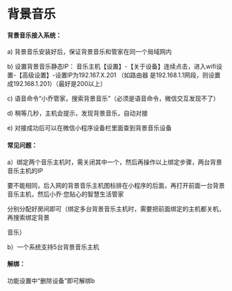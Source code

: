 # 背景音乐

#### 背景音乐接入系统：

a) 背景音乐安装好后，保证背景音乐和管家在同一个局域网内

b) 设置背景音乐静态IP： 音乐主机【设置】-【关于设备】连续点击，进入wifi设置-【高级设置】-设置IP为192.167.X.201  （如路由器 是192.168.1.1网段，则设置成192.168.1.201）（最好是200以上）

c) 语音命令“小乔管家，搜索背景音乐”（必须是语音命令，微信交互发现不了）

d) 稍等几秒，主机会提示，发现背景音乐，自动对接

e) 对接成功后可以在微信小程序设备栏里面查到背景音乐设备



#### 常见问题：

a）绑定两个音乐主机时，需关闭其中一个，然后再操作以上绑定步骤，两台背景音乐主机的IP 

要不能相同，后入网的背景音乐主机图标排在小程序的后面，再打开前面一台背景音乐主机，然后小乔·您贴心的智慧生活管家 

分别分配好房间即可（绑定多台背景音乐主机时，需要把前面绑定的主机都关机，再搜索绑定背景 

音乐）

b）一个系统支持5台背景音乐主机



#### 解绑：

功能设置中“删除设备”即可解绑b

